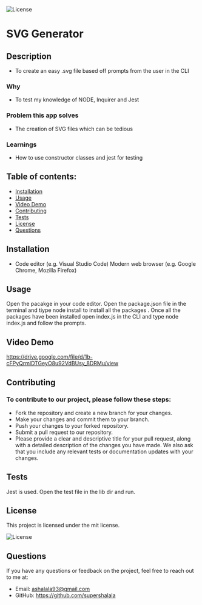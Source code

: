 

![License](https://img.shields.io/badge/License-mit-green.svg)

# SVG Generator



## Description

- To create an easy .svg file based off prompts from the user in the CLI

### Why
- To test my knowledge of NODE, Inquirer and Jest
### Problem this app solves
- The creation of SVG files which can be tedious
### Learnings
- How to use constructor classes and jest for testing



## Table of contents:

- [Installation](#installation)
- [Usage](#usage)
- [Video Demo](#video-demo)
- [Contributing](#contributing)
- [Tests](#tests)
- [License](#license)
- [Questions](#questions)

## Installation

- Code editor (e.g. Visual Studio Code) Modern web browser (e.g. Google Chrome, Mozilla Firefox)

## Usage

Open the pacakge in your code editor. Open the package.json file in the terminal and tiype node install to install all the packages . Once all the packages have been installed open index.js in the CLI and type node index.js and follow the prompts.

## Video Demo 


https://drive.google.com/file/d/1b-cFPyQrmlDTGeyO8u92VdBUsy_8DRMu/view


## Contributing


### To contribute to our project, please follow these steps:

- Fork the repository and create a new branch for your changes.
- Make your changes and commit them to your branch.
- Push your changes to your forked repository.
- Submit a pull request to our repository.
- Please provide a clear and descriptive title for your pull request, along with a detailed description of the changes you have made. We also ask that you include any relevant tests or documentation updates with your changes.


## Tests

Jest is used. Open the test file in the lib dir and run. 

## License

This project is licensed under the mit license.

![License](https://img.shields.io/badge/License-mit-green.svg)


## Questions

If you have any questions or feedback on the project, feel free to reach out to me at:

- Email: ashalala93@gmail.com
- GitHub: https://github.com/supershalala


